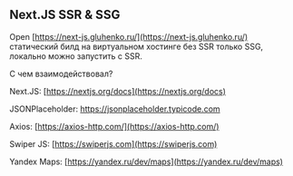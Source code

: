 
## Next.JS SSR & SSG

Open [https://next-js.gluhenko.ru/](https://next-js.gluhenko.ru/) статический билд на виртуальном хостинге без SSR только SSG, локально можно запустить с SSR.


С чем взаимодействовал?

Next.JS: [https://nextjs.org/docs](https://nextjs.org/docs)

JSONPlaceholder: [https://jsonplaceholder.typicode.com ](https://jsonplaceholder.typicode.com )

Axios: [https://axios-http.com/](https://axios-http.com/)

Swiper JS: [https://swiperjs.com](https://swiperjs.com)

Yandex Maps:  [https://yandex.ru/dev/maps](https://yandex.ru/dev/maps)

